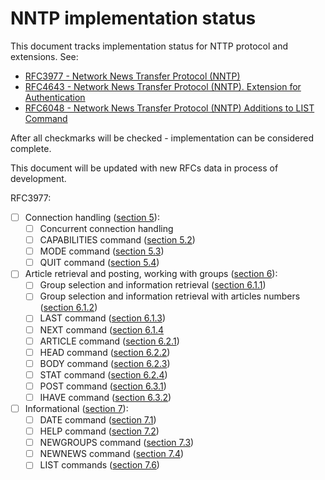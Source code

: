 # NNTP implementation status

This document tracks implementation status for NTTP protocol and extensions. See:

* [RFC3977 - Network News Transfer Protocol (NNTP)](https://tools.ietf.org/html/rfc3977)
* [RFC4643 - Network News Transfer Protocol (NNTP). Extension for Authentication](https://tools.ietf.org/html/rfc4643)
* [RFC6048 - Network News Transfer Protocol (NNTP) Additions to LIST Command](https://tools.ietf.org/html/rfc6048)

After all checkmarks will be checked - implementation can be considered complete.

This document will be updated with new RFCs data in process of development.

RFC3977:

* [ ] Connection handling ([section 5](https://tools.ietf.org/html/rfc3977#section-5)):
    * [ ] Concurrent connection handling
    * [ ] CAPABILITIES command ([section 5.2](https://tools.ietf.org/html/rfc3977#section-5.2))
    * [ ] MODE command ([section 5.3](https://tools.ietf.org/html/rfc3977#section-5.3))
    * [ ] QUIT command ([section 5.4](https://tools.ietf.org/html/rfc3977#section-5.4))
* [ ] Article retrieval and posting, working with groups ([section 6](https://tools.ietf.org/html/rfc3977#section-6)):
    * [ ] Group selection and information retrieval ([section 6.1.1](https://tools.ietf.org/html/rfc3977#section-6.1.1))
    * [ ] Group selection and information retrieval with articles numbers ([section 6.1.2](https://tools.ietf.org/html/rfc3977#section-6.1.2))
    * [ ] LAST command ([section 6.1.3](https://tools.ietf.org/html/rfc3977#section-6.1.3))
    * [ ] NEXT command ([section 6.1.4](https://tools.ietf.org/html/rfc3977#section-6.1.4)
    * [ ] ARTICLE command ([section 6.2.1](https://tools.ietf.org/html/rfc3977#section-6.2.1))
    * [ ] HEAD command ([section 6.2.2](https://tools.ietf.org/html/rfc3977#section-6.2.2))
    * [ ] BODY command ([section 6.2.3](https://tools.ietf.org/html/rfc3977#section-6.2.3))
    * [ ] STAT command ([section 6.2.4](https://tools.ietf.org/html/rfc3977#section-6.2.4))
    * [ ] POST command ([section 6.3.1](https://tools.ietf.org/html/rfc3977#section-6.3.1))
    * [ ] IHAVE command ([section 6.3.2](https://tools.ietf.org/html/rfc3977#section-6.3.2))
* [ ] Informational ([section 7](https://tools.ietf.org/html/rfc3977#section-7)):
    * [ ] DATE command ([section 7.1](https://tools.ietf.org/html/rfc3977#section-7.1))
    * [ ] HELP command ([section 7.2](https://tools.ietf.org/html/rfc3977#section-7.2))
    * [ ] NEWGROUPS command ([section 7.3](https://tools.ietf.org/html/rfc3977#section-7.3))
    * [ ] NEWNEWS command ([section 7.4](https://tools.ietf.org/html/rfc3977#section-7.4))
    * [ ] LIST commands ([section 7.6](https://tools.ietf.org/html/rfc3977#section-7.6))

